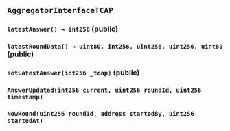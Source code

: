 ## `AggregatorInterfaceTCAP`






### `latestAnswer() → int256` (public)





### `latestRoundData() → uint80, int256, uint256, uint256, uint80` (public)





### `setLatestAnswer(int256 _tcap)` (public)






### `AnswerUpdated(int256 current, uint256 roundId, uint256 timestamp)`





### `NewRound(uint256 roundId, address startedBy, uint256 startedAt)`





